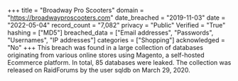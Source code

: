+++
title = "Broadway Pro Scooters"
domain = "https://broadwayproscooters.com"
date_breached = "2019-11-03"
date = "2022-05-04"
record_count = "7,082"
privacy = "Public"
Verified = "True"
hashing = ["MD5"]
breached_data = ["Email addresses", "Passwords", "Usernames", "IP addresses"]
categories = ["Shopping"]
acknowledged = "No"
+++
This breach was found in a large collection of databases originating from various online stores using Magento, a self-hosted Ecommerce platform. In total, 85 databases were leaked. The collection was released on RaidForums by the user sqldb on March 29, 2020.
